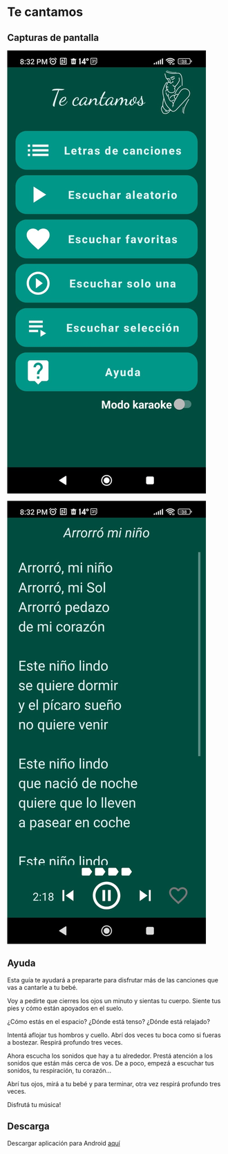 # Te cantamos

## Capturas de pantalla

![Pantalla principal](principal.jpeg)

![Escuchando una canción](escuchar.jpeg)

## Ayuda

Esta guía te ayudará a prepararte para disfrutar más de las canciones que vas a cantarle a tu bebé.

Voy a pedirte que cierres los ojos un minuto y sientas tu cuerpo. Siente tus pies y cómo están apoyados en el suelo.

¿Cómo estás en el espacio? ¿Dónde está tenso? ¿Dónde está relajado?

Intentá aflojar tus hombros y cuello. Abrí dos veces tu boca como si fueras a bostezar. Respirá profundo tres veces.

Ahora escucha los sonidos que hay a tu alrededor. Prestá atención a los sonidos que están más cerca de vos. De a poco, empezá a escuchar tus sonidos, tu respiración, tu corazón...

Abrí tus ojos, mirá a tu bebé y para terminar, otra vez respirá profundo tres veces.

Disfrutá tu música!

## Descarga

Descargar aplicación para Android [aquí](https://github.com/santiago-iturriaga/te_cantamos/blob/13ff6d18f9966bddfb3865be8c3744f978275f94/te_cantamos/release/te_cantamos-release.apk)
